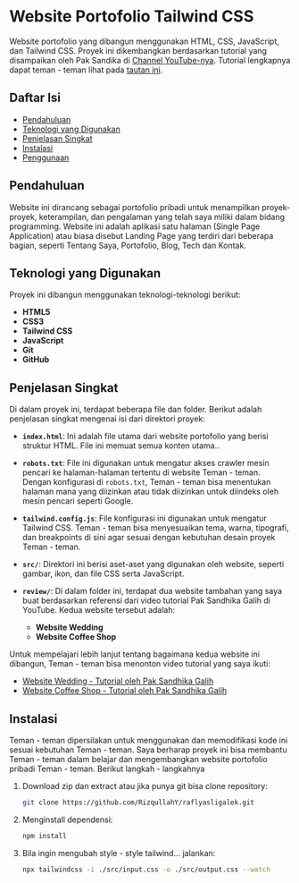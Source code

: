# Website Portofolio Tailwind CSS
Website portofolio yang dibangun menggunakan HTML, CSS, JavaScript, dan Tailwind CSS. Proyek ini dikembangkan berdasarkan tutorial yang disampaikan oleh Pak Sandika di [Channel YouTube-nya](https://www.youtube.com/@sandhikagalihWPU). Tutorial lengkapnya dapat teman - teman lihat pada [tautan ini](https://www.youtube.com/watch?v=8Ea4oq8qFtM&t=816s&pp=ygUSd3B1IHRhaWx3aW5kIHBvcnRv).

## Daftar Isi
- [Pendahuluan](#pendahuluan)
- [Teknologi yang Digunakan](#teknologi-yang-digunakan)
- [Penjelasan Singkat](#penjelasan-singkat)
- [Instalasi](#instalasi)
- [Penggunaan](#penggunaan)


## Pendahuluan
Website ini dirancang sebagai portofolio pribadi untuk menampilkan proyek-proyek, keterampilan, dan pengalaman yang telah saya miliki dalam bidang programming. Website ini adalah aplikasi satu halaman (Single Page Application) atau biasa disebut Landing Page yang terdiri dari beberapa bagian, seperti Tentang Saya, Portofolio, Blog, Tech dan Kontak.


## Teknologi yang Digunakan
Proyek ini dibangun menggunakan teknologi-teknologi berikut:

- **HTML5**
- **CSS3** 
- **Tailwind CSS**
- **JavaScript**
- **Git**
- **GitHub**

## Penjelasan Singkat
Di dalam proyek ini, terdapat beberapa file dan folder. Berikut adalah penjelasan singkat mengenai isi dari direktori proyek:

- **`index.html`**:
  Ini adalah file utama dari website portofolio yang berisi struktur HTML. File ini memuat semua konten utama..

- **`robots.txt`**:
  File ini digunakan untuk mengatur akses crawler mesin pencari ke halaman-halaman tertentu di website Teman - teman. Dengan konfigurasi di `robots.txt`, Teman - teman bisa menentukan halaman mana yang diizinkan atau tidak diizinkan untuk diindeks oleh mesin pencari seperti Google.

- **`tailwind.config.js`**:
  File konfigurasi ini digunakan untuk mengatur Tailwind CSS. Teman - teman bisa menyesuaikan tema, warna, tipografi, dan breakpoints di sini agar sesuai dengan kebutuhan desain proyek Teman - teman.

- **`src/`**:
  Direktori ini berisi aset-aset yang digunakan oleh website, seperti gambar, ikon, dan file CSS serta JavaScript.

- **`review/`**:
  Di dalam folder ini, terdapat dua website tambahan yang saya buat berdasarkan referensi dari video tutorial Pak Sandhika Galih di YouTube. Kedua website tersebut adalah:
  - **Website Wedding**
  - **Website Coffee Shop**

Untuk mempelajari lebih lanjut tentang bagaimana kedua website ini dibangun, Teman - teman bisa menonton video tutorial yang saya ikuti:
- [Website Wedding - Tutorial oleh Pak Sandhika Galih](https://www.youtube.com/watch?v=1lCKoLKTzRk&pp=ygULd3B1IHdlZGRpbmc%3D)
- [Website Coffee Shop - Tutorial oleh Pak Sandhika Galih](https://www.youtube.com/watch?v=MCVkMmYL-aY&pp=ygUJd3B1IGNvZmVl)


## Instalasi
Teman - teman dipersilakan untuk menggunakan dan memodifikasi kode ini sesuai kebutuhan Teman - teman. Saya berharap proyek ini bisa membantu Teman - teman dalam belajar dan mengembangkan website portofolio pribadi Teman - teman. Berikut langkah - langkahnya

1. Download zip dan extract atau jika punya git bisa clone repository:
   ```bash 
   git clone https://github.com/RizqullahY/raflyasligalek.git 
   ```
2. Menginstall dependensi:
   ```bash 
   npm install
   ```
3. Bila ingin mengubah style - style tailwind... jalankan:
   ```bash 
   npx tailwindcss -i ./src/input.css -o ./src/output.css --watch
   ```



